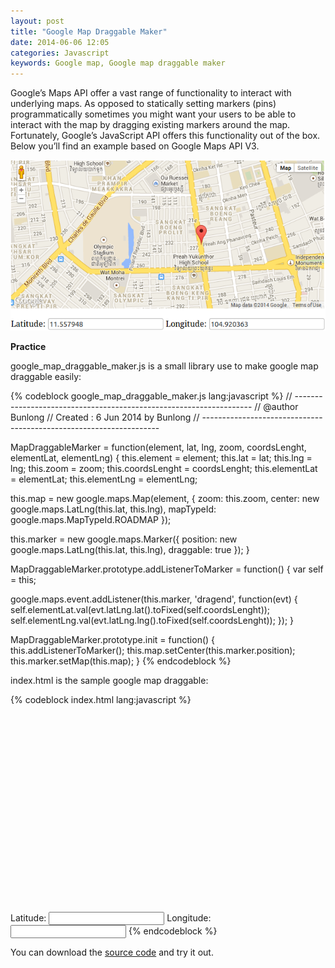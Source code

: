```yaml
---
layout: post
title: "Google Map Draggable Maker"
date: 2014-06-06 12:05
categories: Javascript
keywords: Google map, Google map draggable maker
---
```


<p>
  Google’s Maps API offer a vast range of functionality to interact with underlying maps. As opposed to statically setting markers (pins) programmatically sometimes you might want your users to be able to interact with the map by dragging existing markers around the map. Fortunately, Google’s JavaScript API offers this functionality out of the box. Below you’ll find an example based on Google Maps API V3.
</p>

<p> 
  <a class="fancybox" href="/images/google_map_draggable_maker.png"><img src="/images/google_map_draggable_maker.png" /></a>
</p>

<p>
  <strong>Practice</strong><br/>
</p>

<p>
  google_map_draggable_maker.js is a small library use to make google map draggable easily:
</p>
{% codeblock google_map_draggable_maker.js lang:javascript %}
// -------------------------------------------------------------------
// @author Bunlong <bunlong.van@gmail>
// Created :  6 Jun 2014 by Bunlong
// -------------------------------------------------------------------

MapDraggableMarker = function(element, lat, lng, zoom, coordsLenght, elementLat, elementLng) {
  this.element = element;
  this.lat = lat;
  this.lng = lng;
  this.zoom = zoom;
  this.coordsLenght = coordsLenght;
  this.elementLat = elementLat;
  this.elementLng = elementLng;

  this.map = new google.maps.Map(element, {
    zoom: this.zoom,
    center: new google.maps.LatLng(this.lat, this.lng),
    mapTypeId: google.maps.MapTypeId.ROADMAP
  });

  this.marker = new google.maps.Marker({
    position: new google.maps.LatLng(this.lat, this.lng),
    draggable: true
  });
}

MapDraggableMarker.prototype.addListenerToMarker = function() {
  var self = this;
  
  google.maps.event.addListener(this.marker, 'dragend', function(evt) {
    self.elementLat.val(evt.latLng.lat().toFixed(self.coordsLenght));
    self.elementLng.val(evt.latLng.lng().toFixed(self.coordsLenght));
  });
}

MapDraggableMarker.prototype.init = function() {
  this.addListenerToMarker();
  this.map.setCenter(this.marker.position);
  this.marker.setMap(this.map);
}
{% endcodeblock %}

<p>
  index.html is the sample google map draggable:
</p>

{% codeblock index.html lang:javascript %}
<!doctype html>
<html lang="en">
<head>
  <meta charset="utf-8" />
  <title></title>
  <link rel="stylesheet" href="styles.css" />
  <script type="text/javascript" src="http://maps.google.com/maps/api/js?sensor=false"></script>
  <script type="text/javascript" src="jquery-1.11.1.min.js"></script>
  <script type="text/javascript" src="google_map_draggable.js"></script>
  <script type="text/javascript">
    $(document).ready(function() {
      var lat = ($("#latitude").val() == "") ? 11.558831 : $("#latitude").val(),
          lng = ($("#longitude").val() == "") ? 104.917445 : $("#longitude").val(),
          mapDraggableMarker = new MapDraggableMarker($("#canvas")[0], lat, lng, 15, 6, $("#latitude"), $("#longitude"));
          
      mapDraggableMarker.init();
    });
  </script>
</head>
<body>
  <div id="canvas" style="width: 635px; height: 300px;"></div><br />
  <label for="latitude">Latitude:</label>
  <input id="latitude" type="text" value="" />
  <label for="longitude">Longitude:</label>
  <input id="longitude" type="text" value="" />
</body>
</html>
{% endcodeblock %}

<p>
  You can download the <a href="https://github.com/Bunlong/google_map_draggable_maker" target="_blank">source code</a> and try it out.
</p>